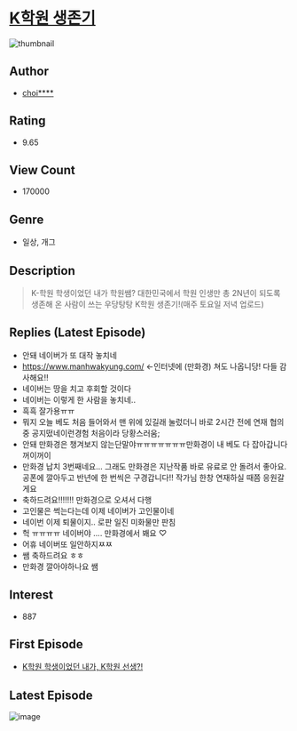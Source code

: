# [K학원 생존기](https://comic.naver.com/bestChallenge/list?titleId=802451)
![thumbnail](https://image-comic.pstatic.net/user_contents_data/challenge_comic/2022/11/12/thumbnail_202x164b0c12fd6_a19a_4d79_9167_fc4a78adecaa_00000613.JPEG)

## Author
- [choi****](https://comic.naver.com/artistTitle?id=359341)

## Rating
- 9.65

## View Count
- 170000

## Genre
- 일상, 개그

## Description
> K-학원 학생이었던 내가 학원쌤? 대한민국에서 학원 인생만 총 2N년이 되도록 생존해 온 사람이 쓰는 우당탕탕 K학원 생존기!(매주 토요일 저녁 업로드)

## Replies (Latest Episode)
- 안돼 네이버가 또 대작 놓치네
- https://www.manhwakyung.com/ <-인터넷에 (만화경) 쳐도 나옵니당! 다들 감사해요!!
- 네이버는 땅을 치고 후회할 것이다
- 네이버는 이렇게 한 사람을 놓치네..
- 흑흑 잘가용ㅠㅠ
- 뭐지 오늘 베도 처음 들어와서 맨 위에 있길래 눌렀더니 바로 2시간 전에 연재 협의중 공지떴네이런경험 처음이라 당황스러움;
- 안돼 만화경은 챙겨보지 않는단말야ㅠㅠㅠㅠㅠㅠㅠ만화경이 내 베도 다 잡아갑니다 꺼이꺼이
- 만화경 납치 3번째네요... 그래도 만화경은 지난작품 바로 유료로 안 돌려서 좋아요. 공폰에 깔아두고 반년에 한 번씩은 구경갑니다!! 작가님 한창 연재하실 때쯤 응원갈게요
- 축하드려요!!!!!!! 만화경으로 오셔서 다행
- 고인물은 썩는다는데 이제 네이버가 고인물이네
- 네이번 이제 퇴물이지.. 로판 일진 미화물만 판침
- 헉 ㅠㅠㅠㅠ 네이버야 .... 만화경에서 봬요 ♡
- 어휴 네이버또 일안하지ㅉㅉ
- 쌤 축하드려요 ㅎㅎ
- 만화경 깔아야하나요 쌤

## Interest
- 887

## First Episode
- [K학원 학생이었던 내가, K학원 선생?!](https://comic.naver.com/bestChallenge/detail?titleId=802451&no=1)

## Latest Episode
![image](https://image-comic.pstatic.net/user_contents_data/challenge_comic/2023/02/18/359341/upload_7292794963554088293.jpeg)
